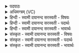 <details><summary>पदपाठः</summary>

प्रतू॑र्त्त॒मिति॒ प्रऽतू॑र्त्तम्। वा॒जि॒न्। आ। द्र॒व॒। वरि॑ष्ठाम्। अनु॑। सं॒वत॒मिति॑ स॒म्ऽवत॑म्। दि॒वि। ते॒। जन्म॑। प॒र॒मम्। अ॒न्तरि॑क्षे। तव॑। नाभिः॑। पृ॒थि॒व्याम्। अधि॑। योनिः॑। इत्। १२।
</details>

<details><summary>अधिमन्त्रम् (VC)</summary>

- वाजी देवता
- नाभानेदिष्ठ ऋषिः
- आस्तारपङ्क्तिः
- पञ्चमः
</details>

<details><summary>हिन्दी - स्वामी दयानन्द सरस्वती  - विषयः</summary>

फिर भी वही विषय अगले मन्त्र में कहा है ॥
</details>

<details><summary>हिन्दी - स्वामी दयानन्द सरस्वती  - पदार्थः</summary>

पदार्थान्वयभाषाः -  हे (वाजिन्) प्रशंसित ज्ञान से युक्त विद्वन् ! जिस (ते) आप का शिल्पविद्या से (दिवि) सूर्य्य के प्रकाश में (परमम्) उत्तम (जन्म) प्रसिद्धि (तव) आप का (अन्तरिक्षे) आकाश में (नाभिः) बन्धन और (पृथिव्याम्) इस पृथिवी में (योनिः) निमित्त प्रयोजन है सो आप विमानादि यानों के अधिष्ठाता होकर (वरिष्ठाम्) अत्यन्त उत्तम (संवतम्) अच्छे प्रकार विभाग की हुई गति को (प्रतूर्त्तम्) अतिशीघ्र (इत्) ही (अनु) पश्चात् (आ) (द्रव) अच्छे प्रकार चलिये ॥१२ ॥
</details>

<details><summary>हिन्दी - स्वामी दयानन्द सरस्वती  - भावार्थः</summary>

भावार्थभाषाः -  जब मनुष्य लोग विद्या और क्रिया के बीच में परम प्रयत्न के साथ प्रसिद्ध हो और विमान आदि यानों को रच के शीघ्र जाना-आना करते हैं, तब उन को धन की प्राप्ति सुगम होती है ॥१२ ॥
</details>

<details><summary>संस्कृत - स्वामी दयानन्द सरस्वती  - विषयः</summary>

पुनस्तमेव विषयमाह ॥
</details>

<details><summary>संस्कृत - स्वामी दयानन्द सरस्वती  - पदार्थः</summary>

पदार्थान्वयभाषाः -  हे वाजिन् ! यस्य ते तव शिल्पविद्यया दिवि परमं जन्म तवाऽन्तरिक्षे नाभिः पृथिव्यां योनिरस्ति, स त्वं विमानान्यधिष्ठाय वरिष्ठां संवतं गतिं प्रतूर्त्तमिदन्वाद्रव ॥१२ ॥
</details>

<details><summary>संस्कृत - स्वामी दयानन्द सरस्वती  - भावार्थः</summary>

भावार्थभाषाः -  यदा मनुष्या विद्याहस्तक्रिययोर्मध्ये परमप्रयत्नेन प्रादुर्भूत्वा विमानादीनि यानानि विधाय गतानुगतं शीघ्रं कुर्वन्ति, तदा तेषां श्रीः सुलभा भवति ॥१२ ॥
</details>